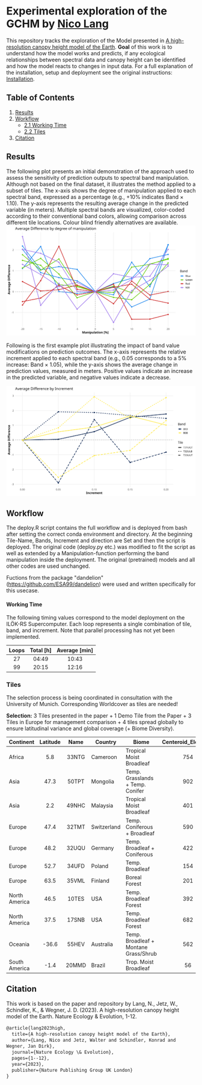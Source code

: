 # Experimental exploration of the GCHM by [Nico Lang](https://langnico.github.io/globalcanopyheight)

This repository tracks the exploration of the Model presented in [A high-resolution canopy height model of the Earth](https://arxiv.org/abs/2204.08322). **Goal** of this work is to understand how the model works and predicts, if any ecological relationships between spectral data and canopy height can be identified and how the model reacts to changes in input data.
For a full explanation of the installation, setup and deployment see the original instructions: [Installation](https://github.com/langnico/global-canopy-height-model#installation-and-credentials).


## Table of Contents
1. [Results](#results)
2. [Workflow](#workflow)
   - [2.1 Working Time](#working-time)
   - [2.2 Tiles](#tiles)
4. [Citation](https://github.com/ESA99/canopy_height#citation)

## Results
The following plot presents an initial demonstration of the approach used to assess the sensitivity of prediction outputs to spectral band manipulation. Although not based on the final dataset, it illustrates the method applied to a subset of tiles. The x-axis shows the degree of manipulation applied to each spectral band, expressed as a percentage (e.g., +10% indicates Band × 1.10). The y-axis represents the resulting average change in the predicted variable (in meters). Multiple spectral bands are visualized, color-coded according to their conventional band colors, allowing comparison across different tile locations. Colour blind friendly alternatives are available.
![Result plot](plots/2025-06-13_3T_B02+03+04+08_lineplot.png)


Following is the first example plot illustrating the impact of band value modifications on prediction outcomes. The x-axis represents the relative increment applied to each spectral band (e.g., 0.05 corresponds to a 5% increase: Band × 1.05), while the y-axis shows the average change in prediction values, measured in meters. Positive values indicate an increase in the predicted variable, and negative values indicate a decrease.

![Examplary result plot](plots/2025-06-03_3T_B03+08_lineplot.png)


## Workflow
The deploy.R script contains the full workflow and is deployed from bash after setting the correct conda environment and directory.
At the beginning Tile-Name, Bands, Increment and direction are Set and then the script is deployed. The original code (deploy.py etc.) was modified to fit the script as well as extended by a Manipulation-function performing the band manipulation inside the deployment. The original (pretrained) models and all other codes are used unchanged. 

Fuctions from the package "dandelion" (https://github.com/ESA99/dandelion) were used and written specifically for this usecase.

#### Working Time
The following timing values correspond to the model deployment on the ILÖK-RS Supercomputer. Each loop represents a single combination of tile, band, and increment. Note that parallel processing has not yet been implemented.

| Loops | Total [h] | Average [min] |
|:----------:|:----------:|:----------:|
| 27 | 04:49 | 10:43 |
| 99 | 20:15 | 12:16 |


### Tiles
The selection process is being coordinated in consultation with the University of Munich.
Corresponding Worldcover as tiles are needed!

**Selection:**
3 Tiles presented in the paper + 1 Demo Tile from the Paper + 3 Tiles in Europe for management comparison + 4 tiles spread globally to ensure latitudinal variance and global coverage (+ Biome Diversity).

| Continent          | Latitude | Name   | Country         | Biome                                   | Centeroid_Elevation | Source  |
|--------------------|:--------:|:------:|-----------------|----------------------------------------|:-------------------:|---------|
| Africa             | 5.8      | 33NTG  | Cameroon        | Tropical Moist Broadleaf               | 754                 | PAPER   |
| Asia               | 47.3     | 50TPT  | Mongolia        | Temp. Grasslands + Temp. Conifer       | 902                 | Munich  |
| Asia               | 2.2      | 49NHC  | Malaysia        | Tropical Moist Broadleaf               | 401                 | PAPER   |
| Europe             | 47.4     | 32TMT  | Switzerland     | Temp. Coniferous + Broadleaf           | 590                 | PAPER   |
| Europe             | 48.2     | 32UQU  | Germany         | Temp. Broadleaf + Coniferous           | 422                 | Munich  |
| Europe             | 52.7     | 34UFD  | Poland          | Temp. Broadleaf                        | 154                 | Munich  |
| Europe             | 63.5     | 35VML  | Finland         | Boreal Forest                          | 201                 | Münster |
| North America      | 46.5     | 10TES  | USA             | Temp. Broadleaf Forest                 | 392                 | PAPER   |
| North America      | 37.5     | 17SNB  | USA             | Temp. Broadleaf Forest                 | 682                 | BOTH    |
| Oceania            | -36.6    | 55HEV  | Australia       | Temp. Broadleaf + Montane Grass/Shrub  | 562                 | Münster |
| South America      | -1.4     | 20MMD  | Brazil          | Trop. Moist Broadleaf                  | 56                  | Münster |


## Citation

This work is based on the paper and repository by
Lang, N., Jetz, W., Schindler, K., & Wegner, J. D. (2023). A high-resolution canopy height model of the Earth. Nature Ecology & Evolution, 1-12.
```
@article{lang2023high,
  title={A high-resolution canopy height model of the Earth},
  author={Lang, Nico and Jetz, Walter and Schindler, Konrad and Wegner, Jan Dirk},
  journal={Nature Ecology \& Evolution},
  pages={1--12},
  year={2023},
  publisher={Nature Publishing Group UK London}
}
```


